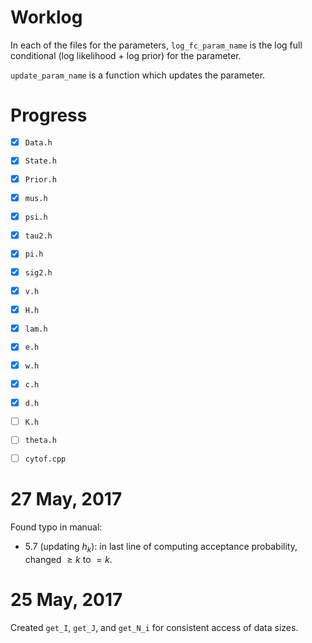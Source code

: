 # Worklog

In each of the files for the parameters, `log_fc_param_name` is the
log full conditional (log likelihood + log prior) for the parameter. 

`update_param_name` is a function which updates the parameter.

# Progress
- [x] `Data.h`
- [x] `State.h`
- [x] `Prior.h`
- [x] `mus.h`
- [x] `psi.h`
- [x] `tau2.h`
- [x] `pi.h`
- [x] `sig2.h`
- [x] `v.h`
- [x] `H.h`
- [x] `lam.h`
- [x] `e.h`
- [x] `w.h`
- [x] `c.h`
- [x] `d.h`
- [ ] `K.h`
- [ ] `theta.h`
- [ ] `cytof.cpp`


# 27 May, 2017
Found typo in manual:

- 5.7 (updating $h_k$): in last line of computing acceptance probability,
  changed $\ge k$ to $= k$.

# 25 May, 2017

Created `get_I`, `get_J`, and `get_N_i` for consistent access of 
data sizes.

